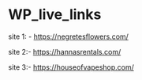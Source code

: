 # WP_live_links

site 1: - https://negretesflowers.com/

site 2:- https://hannasrentals.com/

site 3:- https://houseofvapeshop.com/
